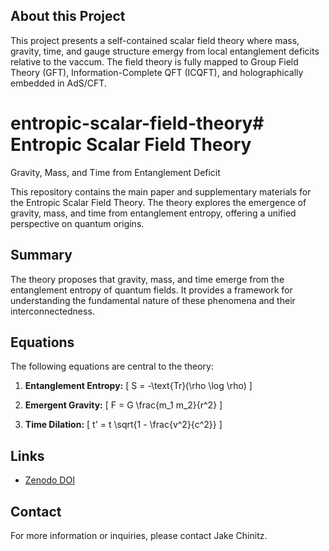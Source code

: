 ## About this Project
This project presents a self-contained scalar field theory where mass, gravity, time, and gauge structure emergy from local entanglement deficits relative to the vaccum. The field theory is fully mapped to Group Field Theory (GFT), Information-Complete QFT (ICQFT), and holographically embedded in AdS/CFT. 

# entropic-scalar-field-theory# Entropic Scalar Field Theory
Gravity, Mass, and Time from Entanglement Deficit

This repository contains the main paper and supplementary materials for the Entropic Scalar Field Theory. The theory explores the emergence of gravity, mass, and time from entanglement entropy, offering a unified perspective on quantum origins.

## Summary

The theory proposes that gravity, mass, and time emerge from the entanglement entropy of quantum fields. It provides a framework for understanding the fundamental nature of these phenomena and their interconnectedness.

## Equations

The following equations are central to the theory:

1. **Entanglement Entropy:**
   \[ S = -\text{Tr}(\rho \log \rho) \]

2. **Emergent Gravity:**
   \[ F = G \frac{m_1 m_2}{r^2} \]

3. **Time Dilation:**
   \[ t' = t \sqrt{1 - \frac{v^2}{c^2}} \]

## Links

- [Zenodo DOI](https://zenodo.org/records/15258980)

## Contact

For more information or inquiries, please contact Jake Chinitz.

